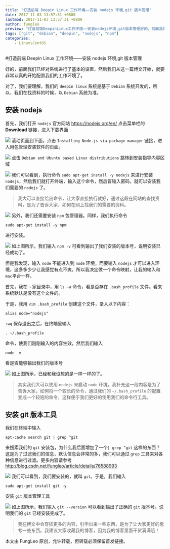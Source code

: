 ```yaml
---
title: "打造前端 Deepin Linux 工作环境——安装 nodejs 环境,git 版本管理"
date: 2017-11-03 13:57:31 +0800
lastmod: 2017-11-03 13:57:31 +0800
author: fungleo
preview: "打造前端DeepinLinux工作环境——安装nodejs环境,git版本管理好的，前面我们已经对系统进行了基本的设置，然后我们从这一篇博文开始，就要非常认真的开始配置我们的工作环境了。对了，我们要理解，我们的deepinlinux系统是基于Debian系统开发的，所以，我们在找资料的时候，以Debian系统为准。安装nodejs首先，我们打开nodejs官方网站h"
tags: ["git", "debian", "deepin", "nodejs", "npm"]
categories:
    - Linux\CentOS
---
```


#打造前端 Deepin Linux 工作环境——安装 nodejs 环境,git 版本管理

好的，前面我们已经对系统进行了基本的设置，然后我们从这一篇博文开始，就要非常认真的开始配置我们的工作环境了。

对了，我们要理解，我们的 `deepin linux` 系统是基于 `Debian` 系统开发的，所以，我们在找资料的时候，以 `Debian` 系统为准。

## 安装 nodejs

首先，我们打开 `nodejs` 官方网站 https://nodejs.org/en/ 点击菜单栏的 **Download** 链接，进入下载界面

![](https://raw.githubusercontent.com/fengcms/articles/master/image/c5/5557c88a769bf2a1b00fe6c655ab01.png)
滚动页面到下面，点击 `Installing Node.js via package manager` 链接，进入用包管理安装软件的页面。

![](https://raw.githubusercontent.com/fengcms/articles/master/image/64/aa335405d972bdc368d8c8c0719749.png)
点击 `Debian and Ubuntu based Linux distributions` 跳转到安装指导内容区域

![](https://raw.githubusercontent.com/fengcms/articles/master/image/50/f1f65224ed7cfccc31629283007715.png)
我们可以看到，执行命令 `sudo apt-get install -y nodejs` 来进行安装 `nodejs`，然后我们就打开终端，输入这个命令，然后盲输入密码，就可以安装我们需要的 `nodejs` 了。

> 我大可以直接给出命令，让大家直接执行就好，通过这段在网站的查找资料，是为了告诉大家，如何在网上找我们的需要的资料。

![](https://raw.githubusercontent.com/fengcms/articles/master/image/6e/c1db8315167c5803f8cfa6bf2640d1.png)
另外，我们还需要安装 `npm` 包管理器。同样，我们执行命令 

```#
sudo apt-get install -y npm
```

进行安装。

![](https://raw.githubusercontent.com/fengcms/articles/master/image/6d/8e0ada30f3e8478acfbc5556a34ef6.png)
如上图所示，我们输入 `npm -v` 可看到输出了我们安装的版本号，说明安装已经成功了。

但是我发现，输入 `node` 不能进入到 `node` 环境，而要输入 `nodejs` 才可以进入环境，这多多少少让我感觉有点不爽。所以我决定做一个命令映射，让我的输入和 `mac`平台一样。

首先，我在 `~` 家目录中，用 `ls -a` 命令，看是否存在 `.bash_profile` 文件。看来系统默认是没有这个文件的。

于是，我用 `vim .bash_profile` 创建这个文件，录入以下内容：

```#
alias node="nodejs"
```
`:wq` 保存退出之后，在终端里输入

```#
. ~/.bash_profile
```
命令，使我们刚刚输入的内容生效，然后我们输入

```#
node -v
```

看是否能够输出我们的版本号

![](https://raw.githubusercontent.com/fengcms/articles/master/image/58/85fe5fbcc6dd23c1b8c08a71f6ac1a.png)
如上图所示，已经和我设想的是一样一样的了。

> 其实我们大可以使用 `nodejs` 来启动 `node` 环境，我补充这一段内容是为了告诉大家，如何将一个较长的命令，通过我们的 `~/.bash_profile` 的配置变成一个较短的命令，这样便于我们更好的使用我们的命令行工具。

## 安装 git 版本工具

我们在终端中输入

```#
apt-cache search git | grep ^git
```
来搜索我们的 `git` 安装包，为什么我后面增加了一个`| grep ^git` 这样的东西？这是为了过滤我们的信息，默认信息会非常的多，我们可以通过 `grep` 工具来对各种信息进行过滤。更多内容请参考 http://blog.csdn.net/fungleo/article/details/76588993

![](https://raw.githubusercontent.com/fengcms/articles/master/image/ff/56feda69ddac2f410a1fa0235ac2ae.png)
我们可以看到，我们要安装的，就叫 `git`。于是，我们输入

```#
sudo apt-get install git -y
```

安装 `git` 版本管理工具

![](https://raw.githubusercontent.com/fengcms/articles/master/image/3e/9a4399cf66c3bcd159fa78553fbdcf.png)
如上图所示，我们输入 `git --version` 可以看到输出了正确的 `git` 版本号。说明我们的 `git` 已经安装完成了。

> 我在博文中会穿插更多的内容，引申出来一些东西，是为了让大家更好的思考一些东西。我建议大家收藏我的博客，因为我的博客里面干货满满哦！

本文由 FungLeo 原创，允许转载，但转载必须保留首发链接。